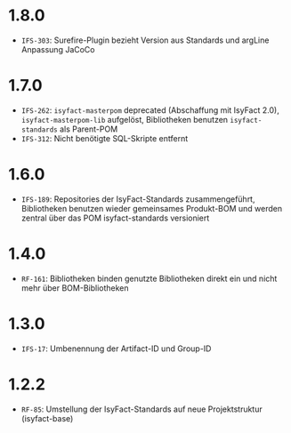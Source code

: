 # 1.8.0
- `IFS-303`: Surefire-Plugin bezieht Version aus Standards und argLine Anpassung JaCoCo

# 1.7.0
- `IFS-262`: `isyfact-masterpom` deprecated (Abschaffung mit IsyFact 2.0), `isyfact-masterpom-lib` aufgelöst, Bibliotheken benutzen `isyfact-standards` als Parent-POM
- `IFS-312`: Nicht benötigte SQL-Skripte entfernt

# 1.6.0
- `IFS-189`: Repositories der IsyFact-Standards zusammengeführt, Bibliotheken benutzen wieder gemeinsames Produkt-BOM und werden zentral über das POM isyfact-standards versioniert

# 1.4.0
- `RF-161`: Bibliotheken binden genutzte Bibliotheken direkt ein und nicht mehr über BOM-Bibliotheken

# 1.3.0
- `IFS-17`: Umbenennung der Artifact-ID und Group-ID

# 1.2.2
- `RF-85`: Umstellung der IsyFact-Standards auf neue Projektstruktur (isyfact-base)
